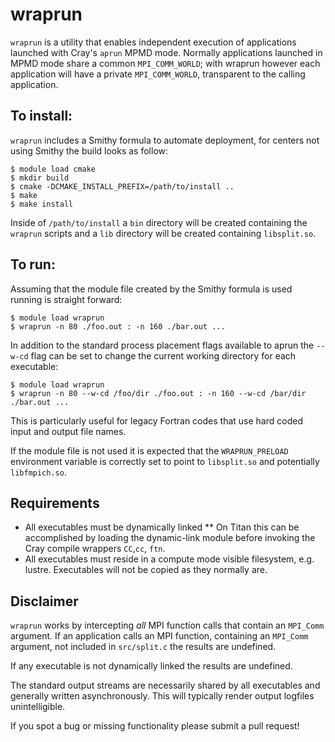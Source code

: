 # wraprun
`wraprun` is a utility that enables independent execution of applications launched with Cray's `aprun` MPMD mode. Normally applications launched in MPMD mode share a common `MPI_COMM_WORLD`; with wraprun however each application will have a private `MPI_COMM_WORLD`, transparent to the calling application.

## To install:
`wraprun` includes a Smithy formula to automate deployment, for centers not using Smithy the build looks as follow:

```
$ module load cmake
$ mkdir build
$ cmake -DCMAKE_INSTALL_PREFIX=/path/to/install ..
$ make
$ make install
```
Inside of `/path/to/install` a `bin` directory will be created containing the `wraprun` scripts and a `lib` directory will be created containing `libsplit.so`.

## To run:
Assuming that the module file created by the Smithy formula is used running is straight forward:

```
$ module load wraprun
$ wraprun -n 80 ./foo.out : -n 160 ./bar.out ...
```

In addition to the standard process placement flags available to aprun the `--w-cd` flag can be set to change the current working directory for each executable:
```
$ module load wraprun
$ wraprun -n 80 --w-cd /foo/dir ./foo.out : -n 160 --w-cd /bar/dir ./bar.out ...
```
This is particularly useful for legacy Fortran codes that use hard coded input and output file names.

If the module file is not used it is expected that the `WRAPRUN_PRELOAD` environment variable is correctly set to point to `libsplit.so` and potentially `libfmpich.so`.

## Requirements
* All executables must be dynamically linked
	** On Titan this can be accomplished by loading the dynamic-link module before invoking the Cray compile wrappers `CC`,`cc`, `ftn`.
* All executables must reside in a compute mode visible filesystem, e.g. lustre. Executables will not be copied as they normally are.

## Disclaimer
`wraprun` works by intercepting <i>all</i> MPI function calls that contain an `MPI_Comm` argument. If an application calls an MPI function, containing an `MPI_Comm` argument, not included in `src/split.c` the results are undefined.

If any executable is not dynamically linked the results are undefined.

The standard output streams are necessarily shared by all executables and generally written asynchronously. This will typically render output logfiles unintelligible.

If you spot a bug or missing functionality please submit a pull request!
